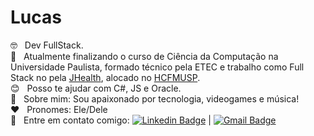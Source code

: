 # Lucas

 🤓 &nbsp; Dev FullStack.
 <br/> :rocket: &nbsp; Atualmente finalizando o curso de Ciência da Computação na Universidade Paulista, formado técnico pela ETEC e trabalho como Full Stack no pela [JHealth](https://jhealth.com.br/jh/), alocado no [HCFMUSP](https://www.hc.fm.usp.br/hc/portal/).
 <br/> :blush: &nbsp; Posso te ajudar com C#, JS e Oracle.
 <br/> 💬  &nbsp; Sobre mim: Sou apaixonado por tecnologia, videogames e música!
 <br/> ❤️  &nbsp; Pronomes: Ele/Dele
 <br/> :email: &nbsp; Entre em contato comigo: [![Linkedin Badge](https://img.shields.io/badge/-LucasCardoso-blue?style=flat-square&logo=Linkedin&logoColor=white&link=https://www.linkedin.com/in/lucas-cardoso-silva/)](https://www.linkedin.com/in/lucas-cardoso-silva/) 
| 
[![Gmail Badge](https://img.shields.io/badge/-lucascardososilva115@gmail.com-c14438?style=flat-square&logo=Gmail&logoColor=white&link=mailto:lucascardososilva115@gmail.com)](mailto:lucascardososilva115@gmail.com)


